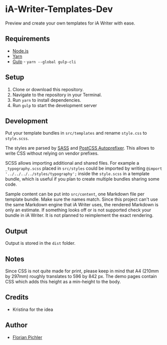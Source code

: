 # iA-Writer-Templates-Dev

Preview and create your own templates for iA Writer with ease.

## Requirements

-   [Node.js][node]
-   [Yarn][yarn]
-   [Gulp][gulp] - `yarn --global gulp-cli`

## Setup

1. Clone or download this repository.
2. Navigate to the repository in your Terminal.
3. Run `yarn` to install dependencies.
4. Run `gulp` to start the development server

## Development

Put your template bundles in `src/templates` and rename `style.css` to `style.scss`.

The styles are parsed by [SASS][sass] and [PostCSS Autoprefixer][autoprefixer]. This allows to write CSS without relying on vendor prefixes.

SCSS allows importing additional and shared files. For example a `_typography.scss` placed in `src/styles` could be imported by writing `@import '../../../../styles/typography';` inside the `style.scss` in a template bundle, which is useful if you plan to create multiple bundles sharing some code.

Sample content can be put into `src/content`, one Markdown file per template bundle. Make sure the names match. Since this project can't use the same Markdown engine that iA Writer uses, the rendered Markdown is only an estimate. If something looks off or is not supported check your bundle in iA Writer. It is not planned to reimplement the exact rendering.

## Output

Output is stored in the `dist` folder.

## Notes

Since CSS is not quite made for print, please keep in mind that A4 (210mm by 297mm) roughly translates to 596 by 842 px. The demo pages contain CSS which adds this height as a min-height to the body.

## Credits

-   Kristina for the idea

## Author

-   [Florian Pichler][pichfl]

[node]: https://nodejs.org
[yarn]: https://yarnpkg.comc
[gulp]: https://gulpjs.com
[sass]: http://sass-lang.com
[autoprefixer]: https://github.com/postcss/autoprefixer
[pichfl]: https://florianpichler.de
